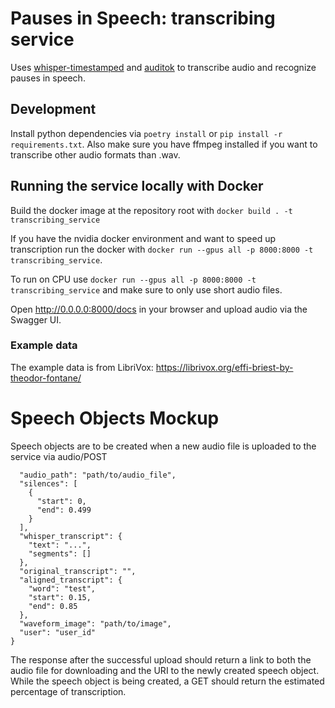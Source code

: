 # Pauses in Speech: transcribing service

Uses [whisper-timestamped](https://github.com/linto-ai/whisper-timestamped) and 
[auditok](https://github.com/amsehili/auditok) to transcribe audio and recognize pauses in speech.

## Development

Install python dependencies via `poetry install` or `pip install -r requirements.txt`. Also make sure you have 
ffmpeg installed if you want to transcribe other audio formats than .wav.

## Running the service locally with Docker

Build the docker image at the repository root with `docker build . -t transcribing_service `

If you have the nvidia docker environment and want to speed up transcription run the docker with 
`docker run --gpus all -p 8000:8000 -t transcribing_service`.

To run on CPU use `docker run --gpus all -p 8000:8000 -t transcribing_service` and make sure to only use 
short audio files.

Open http://0.0.0.0:8000/docs in your browser and upload audio via the Swagger UI.

### Example data

The example data is from LibriVox: https://librivox.org/effi-briest-by-theodor-fontane/

# Speech Objects Mockup

Speech objects are to be created when a new audio file is uploaded to the service via audio/POST

```{
  "audio_path": "path/to/audio_file",
  "silences": [
    {
      "start": 0,
      "end": 0.499
    }
  ],
  "whisper_transcript": {
    "text": "...",
    "segments": []
  },
  "original_transcript": "",
  "aligned_transcript": {
    "word": "test",
    "start": 0.15,
    "end": 0.85
  },
  "waveform_image": "path/to/image",
  "user": "user_id"
}
```

The response after the successful upload should return a link to both the audio file for downloading and
the URI to the newly created speech object. While the speech object is being created, a GET should return 
the estimated percentage of transcription.
